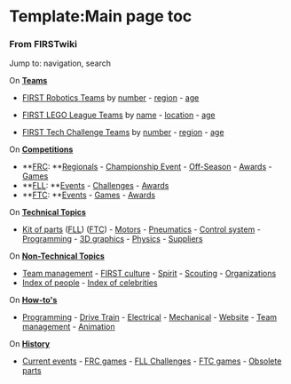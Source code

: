 # Template:Main page toc

### From FIRSTwiki

Jump to: navigation, search

On **[Teams](Teams "Teams" )**  

  * [FIRST Robotics Teams](FIRST_Robotics_Team "FIRST Robotics Team" ) by [number](Index_of_teams "Index of teams" ) \- [region](Index_of_teams_by_region "Index of teams by region" ) \- [age](Index_of_teams_by_age "Index of teams by age" )  

  * [FIRST LEGO League Teams](FIRST_LEGO_League_Team "FIRST LEGO League Team" ) by [name](Category:FLL_teams "Category:FLL teams" ) \- [location](FLL_Teams_by_Location "FLL Teams by Location" ) \- [age](FLL_Teams_by_Year_Founded "FLL Teams by Year Founded" )
  * [FIRST Tech Challenge Teams](Team_%28Vex%29 "Team \(Vex\)" ) by [number](Index_of_teams_%28Vex%29 "Index of teams \(Vex\)" ) \- [region](Index_of_teams_by_region_%28Vex%29 "Index of teams by region \(Vex\)" ) \- [age](Index_of_teams_by_age_%28Vex%29 "Index of teams by age \(Vex\)" )

On **[Competitions](Competitions "Competitions" )**  

  * **[FRC](FIRST_Robotics_Competition "FIRST Robotics Competition" ): **[Regionals](Index_of_Regionals "Index of Regionals" ) \- [Championship Event](Championship_Event "Championship Event" ) \- [Off-Season](Index_of_off-season_competitions "Index of off-season competitions" ) \- [Awards](Awards "Awards" ) \- [Games](Game "Game" )
  * **[FLL](FIRST_LEGO_League "FIRST LEGO League" ): **[Events](Category:FLL_Events "Category:FLL Events" ) \- [Challenges](FLL_Challenges "FLL Challenges" ) \- [Awards](FLL_Awards "FLL Awards" )
  * **[FTC](Vex "Vex" ): **[Events](Index_of_events_%28Vex%29 "Index of events \(Vex\)" ) \- [Games](Game_%28Vex%29 "Game \(Vex\)" ) \- [Awards](Awards_%28Vex%29 "Awards \(Vex\)" )

On **[Technical Topics](Technical "Technical" )**  

  * [Kit of parts](Kit_of_parts "Kit of parts" ) ([FLL](FLL_Robot_Set "FLL Robot Set" )) ([FTC](Kit_of_parts_%28FTC%29 "Kit of parts \(FTC\)" )) - [Motors](Motors "Motors" ) \- [Pneumatics](Pneumatics "Pneumatics" ) \- [Control system](Control_system "Control system" ) \- [Programming](Programming "Programming" ) \- [3D graphics](3D_graphics "3D graphics" ) \- [Physics](Physics "Physics" ) \- [Suppliers](Suppliers "Suppliers" )

On **[Non-Technical Topics](Non-technical "Non-technical" )**  

  * [Team management](Team_management "Team management" ) \- [FIRST culture](FIRST_culture "FIRST culture" ) \- [Spirit](Spirit "Spirit" ) \- [Scouting](Scouting "Scouting" ) \- [Organizations](Organizations "Organizations" )
  * [Index of people](Index_of_people "Index of people" ) \- [Index of celebrities](Index_of_celebrities "Index of celebrities" )

On **[How-to's](How-to "How-to" )**  

  * [Programming](How-to#Programming "How-to" ) \- [Drive Train](How-to#Drive_train "How-to" ) \- [Electrical](How-to#Electrical "How-to" ) \- [Mechanical](How-to#Mechanical "How-to" ) \- [Website](How-to#Website "How-to" ) \- [Team management](How-to#Team_management "How-to" ) \- [Animation](How-to#Animation "How-to" )

On **[History](History_of_FIRST "History of FIRST" )**  

  * [Current events](Current_events "Current events" ) \- [FRC games](Game "Game" ) \- [FLL Challenges](FLL_Challenges "FLL Challenges" ) \- [FTC games](Game_%28FTC%29 "Game \(FTC\)" ) \- [Obsolete parts](Obsolete_parts "Obsolete parts" )

